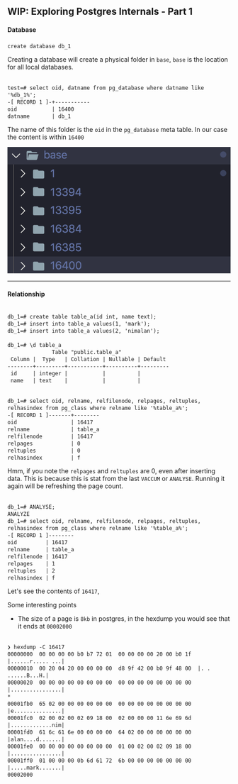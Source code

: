 ## WIP: Exploring Postgres Internals - Part 1

#### Database

`create database db_1`

Creating a database will create a physical folder in `base`, `base` is the location for all local databases.

```

test=# select oid, datname from pg_database where datname like '%db_1%';
-[ RECORD 1 ]-+-----------
oid           | 16400
datname       | db_1
```

The name of this folder is the `oid` in the `pg_database` meta table. In our case the content is within `16400`

![Database](./assets/base.png)

---

#### Relationship

```

db_1=# create table table_a(id int, name text);
db_1=# insert into table_a values(1, 'mark');
db_1=# insert into table_a values(2, 'nimalan');

db_1=# \d table_a
              Table "public.table_a"
 Column |  Type   | Collation | Nullable | Default
--------+---------+-----------+----------+---------
 id     | integer |           |          |
 name   | text    |           |          |
```

```

db_1=# select oid, relname, relfilenode, relpages, reltuples, relhasindex from pg_class where relname like '%table_a%';
-[ RECORD 1 ]-------+--------
oid                 | 16417
relname             | table_a
relfilenode         | 16417
relpages            | 0
reltuples           | 0
relhasindex         | f
```

Hmm, if you note the `relpages` and `reltuples` are 0, even after inserting data. This is because this is stat from the last `VACCUM` or `ANALYSE`. Running it again will be refreshing the page count.

```

db_1=# ANALYSE;
ANALYZE
db_1=# select oid, relname, relfilenode, relpages, reltuples, relhasindex from pg_class where relname like '%table_a%';
-[ RECORD 1 ]--------
oid         | 16417
relname     | table_a
relfilenode | 16417
relpages    | 1
reltuples   | 2
relhasindex | f
```

Let's see the contents of `16417`, 

Some interesting points
- The size of a page is `8kb` in postgres, in the hexdump you would see that it ends at `00002000`

```

❯ hexdump -C 16417
00000000  00 00 00 00 b0 b7 72 01  00 00 00 00 20 00 b0 1f  |......r..... ...|
00000010  00 20 04 20 00 00 00 00  d8 9f 42 00 b0 9f 48 00  |. . ......B...H.|
00000020  00 00 00 00 00 00 00 00  00 00 00 00 00 00 00 00  |................|
*
00001fb0  65 02 00 00 00 00 00 00  00 00 00 00 00 00 00 00  |e...............|
00001fc0  02 00 02 00 02 09 18 00  02 00 00 00 11 6e 69 6d  |.............nim|
00001fd0  61 6c 61 6e 00 00 00 00  64 02 00 00 00 00 00 00  |alan....d.......|
00001fe0  00 00 00 00 00 00 00 00  01 00 02 00 02 09 18 00  |................|
00001ff0  01 00 00 00 0b 6d 61 72  6b 00 00 00 00 00 00 00  |.....mark.......|
00002000
```
